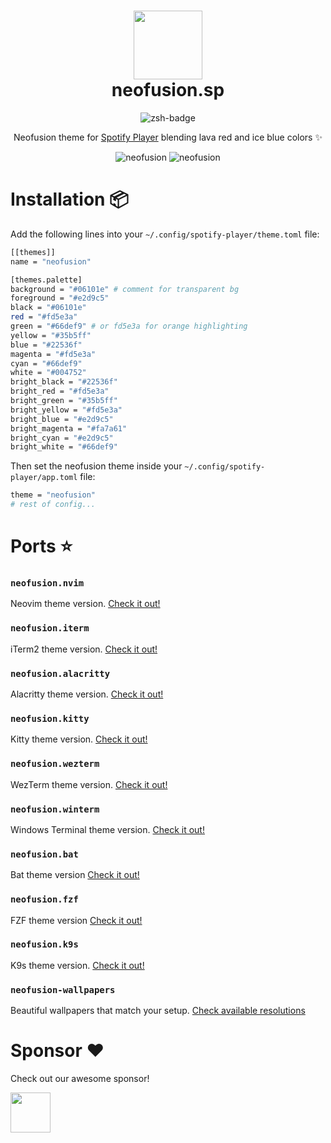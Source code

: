 <div align="center">
    <h1>
        <img src="https://i.ibb.co/NymVqP1/logo.jpg" width="110" />
        <br />neofusion.sp
    </h1>
</div>

<p align="center">
    <img src="https://img.shields.io/badge/spotify%20player-terminal-black.svg?style=for-the-badge&logo=spotify&labelColor=1f425f" alt="zsh-badge" />
</p>

<p align="center">
    Neofusion theme for <a href="https://github.com/aome510/spotify-player" target="_blank">Spotify Player</a> blending lava red and ice blue colors ✨
</p>

<p align="center">
    <img src="https://i.ibb.co/mGwYhQY/neofusion-sp-blue.png" alt="neofusion" />
    <img src="https://i.ibb.co/z7QLg1M/neofusion-sp-orange.png" alt="neofusion" />
</p>

# Installation 📦

Add the following lines into your `~/.config/spotify-player/theme.toml` file:

```bash
[[themes]]
name = "neofusion"

[themes.palette]
background = "#06101e" # comment for transparent bg
foreground = "#e2d9c5"
black = "#06101e"
red = "#fd5e3a"
green = "#66def9" # or fd5e3a for orange highlighting
yellow = "#35b5ff"
blue = "#22536f"
magenta = "#fd5e3a"
cyan = "#66def9"
white = "#004752"
bright_black = "#22536f"
bright_red = "#fd5e3a"
bright_green = "#35b5ff"
bright_yellow = "#fd5e3a"
bright_blue = "#e2d9c5"
bright_magenta = "#fa7a61"
bright_cyan = "#e2d9c5"
bright_white = "#66def9"
```

Then set the neofusion theme inside your `~/.config/spotify-player/app.toml` file:
```bash
theme = "neofusion"
# rest of config...
```

# Ports ⭐

### `neofusion.nvim`

Neovim theme version. [Check it out!](https://github.com/diegoulloao/neofusion.nvim)

### `neofusion.iterm`

iTerm2 theme version. [Check it out!](https://github.com/diegoulloao/neofusion.iterm)

### `neofusion.alacritty`

Alacritty theme version. [Check it out!](https://github.com/diegoulloao/neofusion.alacritty)

### `neofusion.kitty`

Kitty theme version. [Check it out!](https://github.com/diegoulloao/neofusion.kitty)

### `neofusion.wezterm`

WezTerm theme version. [Check it out!](https://github.com/diegoulloao/neofusion.wezterm)

### `neofusion.winterm`

Windows Terminal theme version. [Check it out!](https://github.com/diegoulloao/neofusion.winterm)

### `neofusion.bat`

Bat theme version [Check it out!](https://github.com/diegoulloao/neofusion.bat/)

### `neofusion.fzf`

FZF theme version [Check it out!](https://github.com/diegoulloao/neofusion.fzf/)

### `neofusion.k9s`

K9s theme version. [Check it out!](https://github.com/diegoulloao/neofusion.k9s)

### `neofusion-wallpapers`

Beautiful wallpapers that match your setup. [Check available resolutions](https://github.com/diegoulloao/neofusion-wallpapers?tab=readme-ov-file)

# Sponsor ❤️

Check out our awesome sponsor!

<div>
  <a href="https://github.com/NeckBeardPrince" target="_blank">
    <img src="https://avatars.githubusercontent.com/u/6558867" width="64" height="64" />
  </a>
</div>

